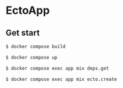 # EctoApp

## Get start

```sh
$ docker compose build

$ docker compose up

$ docker compose exec app mix deps.get

$ docker compose exec app mix ecto.create
```
